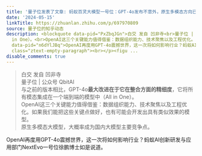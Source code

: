 ```yaml
---
title: '量子位发表了文章: 蚂蚁百灵大模型一号位：GPT-4o发布不意外，原生多模态方向已明'
date: '2024-05-15'
linkTitle: https://zhuanlan.zhihu.com/p/697970809
source: 量子位的知乎动态
description: <blockquote data-pid="PxZbqJGn">白交 发自 凹非寺<br>量子位 | 公众号 QbitAI<br>与之前的版本相比，GPT-4o<b>最大改进在于它在整合方面的精细度</b>，它将所有模态集成在一个端到端的模型中（All
  in One）。<br>OpenAI这三个关键能力值得借鉴：数据组织能力、技术聚焦以及工程优化。如果我们能把这些关键点做好，也有可能会开发出具有类似效果的模型。<br>原生多模态大模型，大概率成为国内大模型主要竞争点。</blockquote><p
  data-pid="n6dYlJBq">OpenAI再度用GPT-4o震撼世界，这一次将如何影响行业？蚂蚁AI创新研发与应用部门NextEvo一号位徐鹏博士如是说道。</p><p
  class="ztext-empty-paragraph"><br></p><figu ...
disable_comments: true
---
```

<blockquote data-pid="PxZbqJGn">白交 发自 凹非寺<br>量子位 | 公众号 QbitAI<br>与之前的版本相比，GPT-4o<b>最大改进在于它在整合方面的精细度</b>，它将所有模态集成在一个端到端的模型中（All in One）。<br>OpenAI这三个关键能力值得借鉴：数据组织能力、技术聚焦以及工程优化。如果我们能把这些关键点做好，也有可能会开发出具有类似效果的模型。<br>原生多模态大模型，大概率成为国内大模型主要竞争点。</blockquote><p data-pid="n6dYlJBq">OpenAI再度用GPT-4o震撼世界，这一次将如何影响行业？蚂蚁AI创新研发与应用部门NextEvo一号位徐鹏博士如是说道。</p><p class="ztext-empty-paragraph"><br></p><figu ...